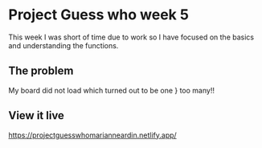 # Project Guess who week 5

This week I was short of time due to work so I have focused on the basics and understanding the functions.

## The problem

My board did not load which turned out to be one } too many!!

## View it live
https://projectguesswhomarianneardin.netlify.app/
